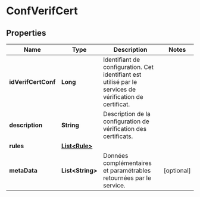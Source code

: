 # ConfVerifCert

## Properties
Name | Type | Description | Notes
------------ | ------------- | ------------- | -------------
**idVerifCertConf** | **Long** | Identifiant de configuration. Cet identifiant est utilisé par le services de vérification de certificat. | 
**description** | **String** | Description de la configuration de vérification des certificats. | 
**rules** | [**List&lt;Rule&gt;**](Rule.md) |  | 
**metaData** | **List&lt;String&gt;** | Données complémentaires et paramétrables retournées par le service. |  [optional]
